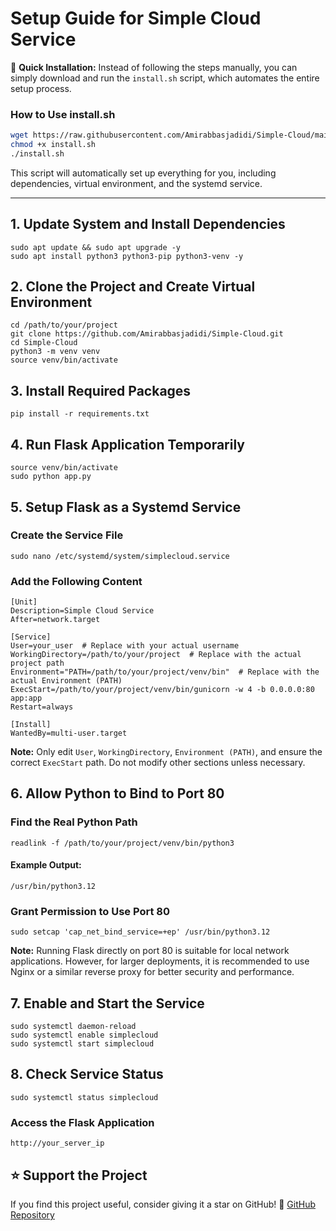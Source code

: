 # Setup Guide for Simple Cloud Service

🚀 **Quick Installation:** Instead of following the steps manually, you can simply download and run the `install.sh` script, which automates the entire setup process.

### **How to Use install.sh**
```bash
wget https://raw.githubusercontent.com/Amirabbasjadidi/Simple-Cloud/main/install.sh
chmod +x install.sh
./install.sh
```

This script will automatically set up everything for you, including dependencies, virtual environment, and the systemd service.

---

## 1. Update System and Install Dependencies

```
sudo apt update && sudo apt upgrade -y
sudo apt install python3 python3-pip python3-venv -y
```

## 2. Clone the Project and Create Virtual Environment

```
cd /path/to/your/project
git clone https://github.com/Amirabbasjadidi/Simple-Cloud.git
cd Simple-Cloud
python3 -m venv venv
source venv/bin/activate
```

## 3. Install Required Packages

```
pip install -r requirements.txt
```

## 4. Run Flask Application Temporarily

```
source venv/bin/activate
sudo python app.py
```

## 5. Setup Flask as a Systemd Service

### Create the Service File

```
sudo nano /etc/systemd/system/simplecloud.service
```

### Add the Following Content

```
[Unit]
Description=Simple Cloud Service
After=network.target

[Service]
User=your_user  # Replace with your actual username
WorkingDirectory=/path/to/your/project  # Replace with the actual project path
Environment="PATH=/path/to/your/project/venv/bin"  # Replace with the actual Environment (PATH)
ExecStart=/path/to/your/project/venv/bin/gunicorn -w 4 -b 0.0.0.0:80 app:app
Restart=always

[Install]
WantedBy=multi-user.target
```

**Note:** Only edit `User`, `WorkingDirectory`, `Environment (PATH)`, and ensure the correct `ExecStart` path. Do not modify other sections unless necessary.

## 6. Allow Python to Bind to Port 80

### Find the Real Python Path

```
readlink -f /path/to/your/project/venv/bin/python3
```

#### Example Output:

```
/usr/bin/python3.12
```

### Grant Permission to Use Port 80

```
sudo setcap 'cap_net_bind_service=+ep' /usr/bin/python3.12
```

**Note:** Running Flask directly on port 80 is suitable for local network applications. However, for larger deployments, it is recommended to use Nginx or a similar reverse proxy for better security and performance.

## 7. Enable and Start the Service

```
sudo systemctl daemon-reload
sudo systemctl enable simplecloud
sudo systemctl start simplecloud
```

## 8. Check Service Status

```
sudo systemctl status simplecloud
```

### Access the Flask Application

```
http://your_server_ip
```

## ⭐ Support the Project

If you find this project useful, consider giving it a star on GitHub! 🌟
[GitHub Repository](https://github.com/Amirabbasjadidi/Simple-Cloud)

